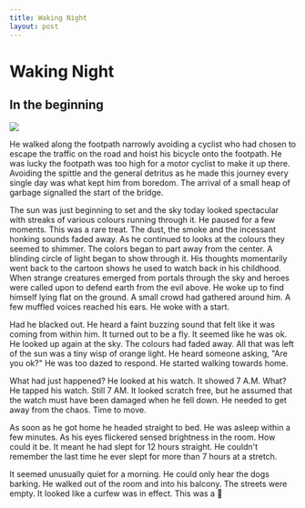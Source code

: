```yaml
---
title: Waking Night
layout: post
---
```


# Waking Night

## In the beginning

![](https://images.unsplash.com/photo-1471243042328-9687c4488fa3?ixlib=rb-0.3.5&ixid=eyJhcHBfaWQiOjEyMDd9&s=2fc93f8213ac1c0301b41e19a8d14cc1&auto=format&fit=crop&w=1346&q=80)

He walked along the footpath narrowly avoiding a cyclist who had chosen to escape the traffic on the road and hoist his bicycle onto the footpath. He was lucky the footpath was too high for a motor cyclist to make it up there. Avoiding the spittle and the general detritus as he made this journey every single day was what kept him from boredom. The arrival of a small heap of garbage signalled the start of the bridge.

The sun was just beginning to set and the sky today looked spectacular with streaks of various colours running through it. He paused for a few moments. This was a rare treat. The dust, the smoke and the incessant honking sounds faded away. As he continued to looks at the colours they seemed to shimmer. The colors began to part away from the center. A blinding circle of light began to show through it. His thoughts momentarily went back to the cartoon shows he used to watch back in his childhood. When strange creatures emerged from portals through the sky and heroes were called upon to defend earth from the evil above. He woke up to find himself lying flat on the ground. A small crowd had gathered around him. A few muffled voices reached his ears. He woke with a start.

Had he blacked out. He heard a faint buzzing sound that felt like it was coming from within him. It turned out to be a fly. It seemed like he was ok. He looked up again at the sky. The colours had faded away. All that was left of the sun was a tiny wisp of orange light. He heard someone asking, "Are you ok?" He was too dazed to respond. He started walking towards home.

What had just happened? He looked at his watch. It showed 7 A.M. What? He tapped his watch. Still 7 AM. It looked scratch free, but he assumed that the watch must have been damaged when he fell down. He needed to get away from the chaos. Time to move. 

As soon as he got home he headed straight to bed. He was asleep within a few minutes. As his eyes flickered sensed brightness in the room. How could it be. It meant he had slept for 12 hours straight. He couldn't remember the last time he ever slept for more than 7 hours at a stretch.

It seemed unusually quiet for a morning. He could only hear the dogs barking. He walked out of the room and into his balcony. The streets were empty. It looked like a curfew was in effect. This was a 🍓 

